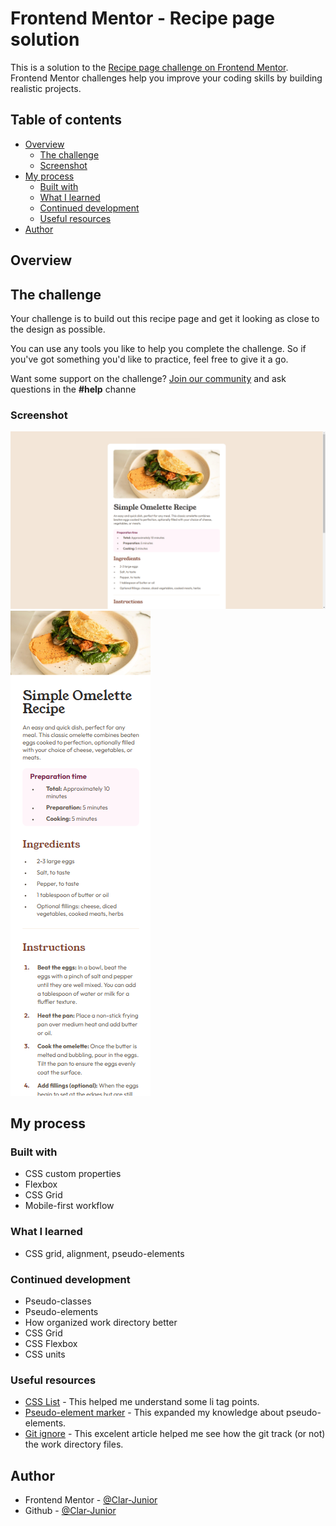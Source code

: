 # Frontend Mentor - Recipe page solution

This is a solution to the [Recipe page challenge on Frontend Mentor](https://www.frontendmentor.io/challenges/recipe-page-KiTsR8QQKm). Frontend Mentor challenges help you improve your coding skills by building realistic projects.

## Table of contents

- [Overview](#overview)
  - [The challenge](#the-challenge)
  - [Screenshot](#screenshot)
- [My process](#my-process)
  - [Built with](#built-with)
  - [What I learned](#what-i-learned)
  - [Continued development](#continued-development)
  - [Useful resources](#useful-resources)
- [Author](#author)

## Overview

## The challenge

Your challenge is to build out this recipe page and get it looking as close to the design as possible.

You can use any tools you like to help you complete the challenge. So if you've got something you'd like to practice, feel free to give it a go.

Want some support on the challenge? [Join our community](https://www.frontendmentor.io/community) and ask questions in the **#help** channe

### Screenshot

![Desktop preview](./app/finished-project-preview/desktop-preview.png)
![Mobile preview](./app/finished-project-preview/mobile-preview.png)

## My process

### Built with

- CSS custom properties
- Flexbox
- CSS Grid
- Mobile-first workflow

### What I learned

- CSS grid, alignment, pseudo-elements

### Continued development

- Pseudo-classes
- Pseudo-elements
- How organized work directory better
- CSS Grid
- CSS Flexbox
- CSS units

### Useful resources

- [CSS List](https://www.w3schools.com/css/css_list.asp) - This helped me understand some li tag points.
- [Pseudo-element marker](https://www.w3schools.com/cssref/sel_marker.php) - This expanded my knowledge about pseudo-elements.
- [Git ignore](https://www.freecodecamp.org/news/gitignore-file-how-to-ignore-files-and-folders-in-git/) - This excelent article helped me see how the git track (or not) the work directory files.

## Author

- Frontend Mentor - [@Clar-Junior](https://www.frontendmentor.io/profile/Clar-Junior)
- Github - [@Clar-Junior](https://github.com/Clar-Junior)
